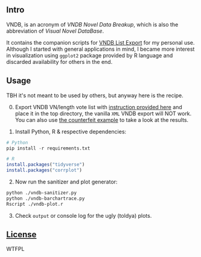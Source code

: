 ## Intro

VNDB, is an acronym of *VNDB Novel Data Breakup*, which is also the abbreviation of *Visual Novel DataBase*.

It contains the companion scripts for [VNDB List Export](https://github.com/Vinfall/UserScripts#list) for my personal use.
Although I started with general applications in mind, I became more interest in visualization
using `ggplot2` package provided by R language and discarded availability for others in the end.

## Usage

TBH it's not meant to be used by others, but anyway here is the recipe.

0. Export VNDB VN/length vote list with [instruction provided here](https://github.com/Vinfall/UserScripts?tab=readme-ov-file#vndb-list-export)
and place it in the top directory, the vanilla `XML` VNDB export will NOT work.
You can also use [the counterfeit example](example/vndb-list-export-20240101.csv) to take a look at the results.

1. Install Python, R & respective dependencies:

```python
# Python
pip install -r requirements.txt
```

```r
# R
install.packages("tidyverse")
install.packages("corrplot")
```

2. Now run the sanitizer and plot generator:

```sh
python ./vndb-sanitizer.py
python ./vndb-barchartrace.py
Rscript ./vndb-plot.r
```

3. Check `output` or console log for the ugly (toldya) plots.

## [License](LICENSE)

WTFPL
